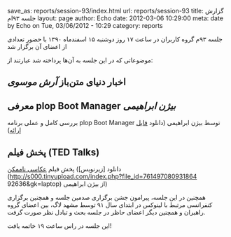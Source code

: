save_as: reports/session-93/index.html
url: reports/session-93
title: گزارش جلسه ۹۳‌ام
layout: page
author: Echo
date: 2012-03-06 10:29:00
meta: date by Echo on Tue, 03/06/2012 - 10:29
category: reports

جلسه ۹۳م گروه کاربران در ساعت ۱۷ روز دوشنبه ۱۵ اسفند‌ماه ۱۳۹۰ با حضور تعدادی
از اعضای آن برگزار شد  


<!--more-->



موضوعاتی که در این جلسه به آن‌ها پرداخته شد عبارتند از:  
## اخبار دنیای متن‌باز *آرش موسوی*
## معرفی plop Boot Manager *بیژن ابراهیمی*
بررسی کامل و عملی برنامه plop Boot Manager توسط بیژن ابراهیمی (دانلود [فایل
ارائه](http://s000.tinyupload.com/index.php?file_id=07717832669169359488))  
## پخش فیلم (TED Talks)
پخش فیلم [عکاسی
ناممکن](http://www.ted.com/talks/erik_johansson_impossible_photography.html)
(دانلود [زیرنویس](http://s000.tinyupload.com/index.php?file_id=761497080931864
92636&amp;gk=laptop) از بیژن ابراهیمی)  


همچنین در این جلسه، پیرامون جشن برگزاری صدمین جلسه و همچنین برگزاری کنفرانسی
مرتبط با لینوکس در ابتدای سال ۹۱ توسط مشهد لاگ، بین اعضای گروه راهبران و
همچنین دیگر اعضای حاظر در جلسه بحث و تبادل نظر صورت گرفت.

این جلسه در راس ساعت ۱۹ خاتمه یافت!
